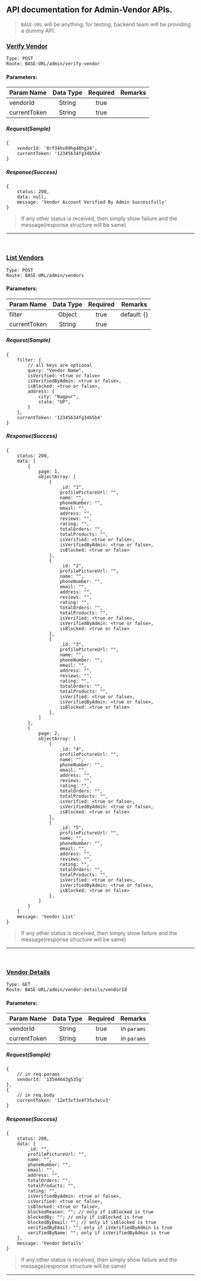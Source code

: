 ## API documentation for Admin-Vendor APIs.

> `BASE-URL` will be anything, for testing, backend team will be providing a dummy API.

### <u>Verify Vendor</u>

```
Type: POST
Route: BASE-URL/admin/verify-vendor
```

#### Parameters:

| Param Name   | Data Type | Required | Remarks |
| ------------ | :-------: | :------: | :-----: |
| vendorId     |  String   |   true   |
| currentToken |  String   |   true   |

##### Request(Sample)

```
{
	vendorId: '8rf34hv89hg48hg34',
	currentToken: '12345634fg34b5b4'
}
```

##### Response(Success)

```
{
	status: 200,
	data: null,
	message: 'Vendor Account Verified By Admin Successfully'
}
```

> If any other status is received, then simply show failure and the message(response structure will be same)

---

</br>

### <u>List Vendors</u>

```
Type: POST
Route: BASE-URL/admin/vendors
```

#### Parameters:

| Param Name   | Data Type | Required |   Remarks   |
| ------------ | :-------: | :------: | :---------: |
| filter       |  Object   |   true   | default: {} |
| currentToken |  String   |   true   |

##### Request(Sample)

```
{
	filter: {
		// all keys are optional
		query: "Vendor Name",
		isVerified: <true or false>
		isVerifiedByAdmin: <true or false>,
		isBlocked: <true or false>,
		address: {
			city: "Nagpur",
			state: "UP",
		}
	},
	currentToken: '12345634fg34b5b4'
}
```

##### Response(Success)

```
{
	status: 200,
	data: [
		{
			page: 1,
			objectArray: [
				{
					_id: "1",
					profilePictureUrl: "",
					name: "",
					phoneNumber: "",
					email: "",
					address: "",
					reviews: "",
					rating: "",
					totalOrders: "",
					totalProducts: "",
					isVerified: <true or false>,
					isVerifiedByAdmin: <true or false>,
					isBlocked: <true or false>
				},
				{
					_id: "2",
					profilePictureUrl: "",
					name: "",
					phoneNumber: "",
					email: "",
					address: "",
					reviews: "",
					rating: "",
					totalOrders: "",
					totalProducts: "",
					isVerified: <true or false>,
					isVerifiedByAdmin: <true or false>,
					isBlocked: <true or false>
				},
				{
					_id: "3",
					profilePictureUrl: "",
					name: "",
					phoneNumber: "",
					email: "",
					address: "",
					reviews: "",
					rating: "",
					totalOrders: "",
					totalProducts: "",
					isVerified: <true or false>,
					isVerifiedByAdmin: <true or false>,
					isBlocked: <true or false>
				},
			]
		},
		{
			page: 2,
			objectArray: [
				{
					_id: "4",
					profilePictureUrl: "",
					name: "",
					phoneNumber: "",
					email: "",
					address: "",
					reviews: "",
					rating: "",
					totalOrders: "",
					totalProducts: "",
					isVerified: <true or false>,
					isVerifiedByAdmin: <true or false>,
					isBlocked: <true or false>
				},
				{
					_id: "5",
					profilePictureUrl: "",
					name: "",
					phoneNumber: "",
					email: "",
					address: "",
					reviews: "",
					rating: "",
					totalOrders: "",
					totalProducts: "",
					isVerified: <true or false>,
					isVerifiedByAdmin: <true or false>,
					isBlocked: <true or false>
				},
			]
		}
	]
	message: 'Vendor List'
}
```

> If any other status is received, then simply show failure and the message(response structure will be same)

---

</br>

### <u>Vendor Details</u>

```
Type: GET
Route: BASE-URL/admin/vendor-details/vendorId
```

#### Parameters:

| Param Name   | Data Type | Required |   Remarks   |
| ------------ | :-------: | :------: | :---------: |
| vendorId     |  String   |   true   | in `params` |
| currentToken |  String   |   true   | in `params` |

##### Request(Sample)

```
{
	// in req.params
	vendorId: '13544643g535g'
},
{
	// in req.body
	currentToken: '12ef3vf3v4f35v3vcv3'
}
```

##### Response(Success)

```
{
	status: 200,
	data: {
		_id: "",
		profilePictureUrl: "",
		name: "",
		phoneNumber: "",
		email: "",
		address: "",
		totalOrders: "",
		totalProducts: "",
		rating: "",
		isVerifiedByAdmin: <true or false>,
		isVerified: <true or false>,
		isBlocked: <true or false>,
		blockedReason: ""; // only if isBlocked is true
		blockedBy: ""; // only if isBlocked is true
		blockedByEmail: ""; // only if isBlocked is true
		verifiedByEmail: ""; only if isVerifiedByAdmin is true
		verifiedByName: ""; only if isVerifiedByAdmin is true
	},
	message: 'Vendor Details'
}
```

> If any other status is received, then simply show failure and the message(response structure will be same)

---
